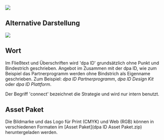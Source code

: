 ![](Cover.png)

## Alternative Darstellung

![](Alternative.png)

## Wort

Im Fließtext und Überschriften wird 'dpa ID' grundsätzlich ohne Punkt und Bindestrich geschrieben. Angebot im Zusammen mit der dpa ID, wie zum Beispiel das Partnerprogramm werden ohne Bindstrich als Eigenname geschrieben. Zum Beispiel: *dpa ID Partnerprogramm*, *dpa ID Design Kit* oder *dpa ID Plattform*.

Der Begriff 'connect' bezeichnet die Strategie und wird nur intern benutzt.

## Asset Paket
Die Bildmarke und das Logo für Print (CMYK) und Web (RGB) können in verschiedenen Formaten im [Asset Paket](dpa ID Asset Paket.zip) heruntergeladen werden.
